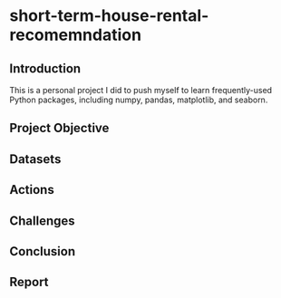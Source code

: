 # short-term-house-rental-recomemndation

## Introduction
This is a personal project I did to push myself to learn frequently-used Python packages, including numpy, pandas, matplotlib, and seaborn.

## Project Objective

## Datasets

## Actions

## Challenges

## Conclusion

## Report
